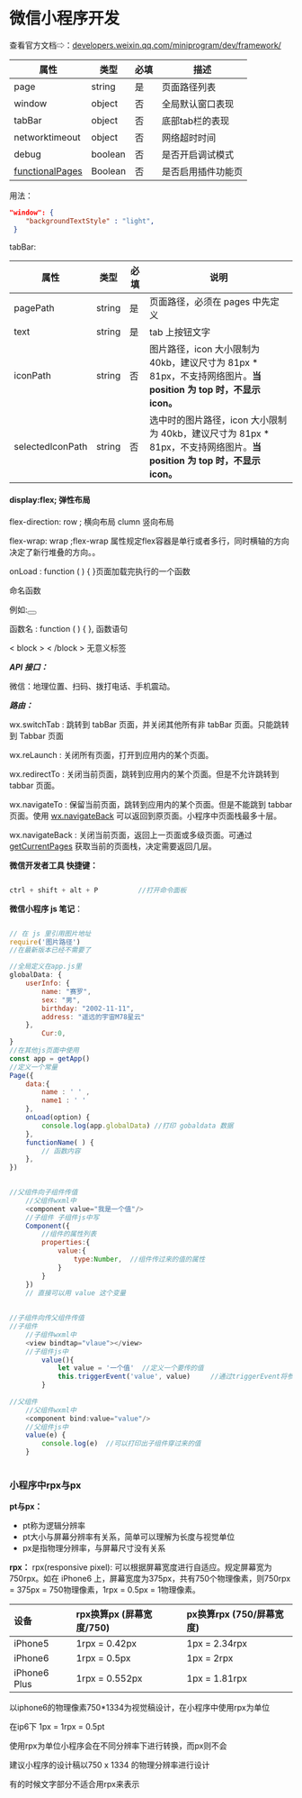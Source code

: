 # 微信小程序开发



查看官方文档⇨：[developers.weixin.qq.com/miniprogram/dev/framework/](https://developers.weixin.qq.com/miniprogram/dev/framework/)

| 属性                                                         | 类型    | 必填 | 描述               |
| ------------------------------------------------------------ | ------- | ---- | ------------------ |
| page                                                         | string  | 是   | 页面路径列表       |
| window                                                       | object  | 否   | 全局默认窗口表现   |
| tabBar                                                       | object  | 否   | 底部tab栏的表现    |
| networktimeout                                               | object  | 否   | 网络超时时间       |
| debug                                                        | boolean | 否   | 是否开启调试模式   |
| [functionalPages](https://developers.weixin.qq.com/miniprogram/dev/reference/configuration/app.html#functionalPages) | Boolean | 否   | 是否启用插件功能页 |

用法：
``` json
"window": { 
	"backgroundTextStyle" : "light",
 }
```
tabBar:

| 属性             | 类型   | 必填 | 说明                                                         |
| ---------------- | ------ | ---- | ------------------------------------------------------------ |
| pagePath         | string | 是   | 页面路径，必须在 pages 中先定义                              |
| text             | string | 是   | tab 上按钮文字                                               |
| iconPath         | string | 否   | 图片路径，icon 大小限制为 40kb，建议尺寸为 81px * 81px，不支持网络图片。**当** **position** **为** **top** **时，不显示 icon。** |
| selectedIconPath | string | 否   | 选中时的图片路径，icon 大小限制为 40kb，建议尺寸为 81px * 81px，不支持网络图片。**当** **position** **为** **top** **时，不显示 icon。** |



#### display:flex; 弹性布局 

flex-direction:  row ;  横向布局  clumn 竖向布局

flex-wrap: wrap ;flex-wrap 属性规定flex容器是单行或者多行，同时横轴的方向决定了新行堆叠的方向。。



onLoad : function ( ) { }页面加载完执行的一个函数



命名函数

 例如:<button bindtap="函数名"></button>

函数名 : function ( ) { },  函数语句

< block > < /block > 无意义标签



***API 接口：***

  微信：地理位置、扫码、拨打电话、手机震动。



***路由：***

wx.switchTab : 跳转到 tabBar 页面，并关闭其他所有非 tabBar 页面。只能跳转到 Tabbar 页面

wx.reLaunch : 关闭所有页面，打开到应用内的某个页面。

wx.redirectTo : 关闭当前页面，跳转到应用内的某个页面。但是不允许跳转到 tabbar 页面。

wx.navigateTo : 保留当前页面，跳转到应用内的某个页面。但是不能跳到 tabbar 页面。使用 [wx.navigateBack](https://developers.weixin.qq.com/miniprogram/dev/api/route/wx.navigateBack.html) 可以返回到原页面。小程序中页面栈最多十层。

wx.navigateBack : 关闭当前页面，返回上一页面或多级页面。可通过 [getCurrentPages](https://developers.weixin.qq.com/miniprogram/dev/reference/api/getCurrentPages.html) 获取当前的页面栈，决定需要返回几层。



**微信开发者工具 快捷键：**

``` scss

ctrl + shift + alt + P 			//打开命令面板

```



**微信小程序 js 笔记**：
``` js

// 在 js 里引用图片地址 
require('图片路径')
//在最新版本已经不需要了

//全局定义在app.js里
globalData: {
    userInfo: { 
        name: "赛罗", 
        sex: "男",
        birthday: "2002-11-11",    
        address: "遥远的宇宙M78星云" 
    },
        Cur:0,
}
//在其他js页面中使用
const app = getApp()
//定义一个常量  
Page({  
    data:{  
        name : ' ' ,  
        name1 : ' '
    },
    onLoad(option) {
        console.log(app.globalData) //打印 gobaldata 数据 
    },   
    functionName( ) {  
        // 函数内容   
    },
})
    

//父组件向子组件传值
    //父组件wxml中
    <component value="我是一个值"/>
    //子组件 子组件js中写 
    Component({ 
        //组件的属性列表   
        properties:{    
            value:{ 
                type:Number,  //组件传过来的值的属性   
            }
        }
    })
	// 直接可以用 value 这个变量 
    
    
//子组件向传父组件传值
//子组件
    //子组件wxml中 
    <view bindtap="vlaue"></view>
    //子组件js中 
        value(){   
            let value = '一个值'  //定义一个要传的值  
            this.triggerEvent('value', value)     //通过triggerEvent将参数传给父组件 
        }
    
//父组件
    //父组件wxml中 
    <component bind:value="value"/>
    //父组件js中 
    value(e) {
        console.log(e)  //可以打印出子组件穿过来的值 
    }
    
```



### 小程序中rpx与px

**pt与px：**

- pt称为逻辑分辨率
- pt大小与屏幕分辨率有关系，简单可以理解为长度与视觉单位
- px是指物理分辨率，与屏幕尺寸没有关系

**rpx：** rpx(responsive pixel): 可以根据屏幕宽度进行自适应。规定屏幕宽为750rpx。如在 iPhone6 上，屏幕宽度为375px，共有750个物理像素，则750rpx = 375px = 750物理像素，1rpx = 0.5px = 1物理像素。

| 设备         | rpx换算px (屏幕宽度/750) | px换算rpx (750/屏幕宽度) |
| :----------- | :----------------------- | :----------------------- |
| iPhone5      | 1rpx = 0.42px            | 1px = 2.34rpx            |
| iPhone6      | 1rpx = 0.5px             | 1px = 2rpx               |
| iPhone6 Plus | 1rpx = 0.552px           | 1px = 1.81rpx            |

以iphone6的物理像素750*1334为视觉稿设计，在小程序中使用rpx为单位

在ip6下 1px = 1rpx = 0.5pt

使用rpx为单位小程序会在不同分辨率下进行转换，而px则不会

建议小程序的设计稿以750 x 1334 的物理分辨率进行设计

有的时候文字部分不适合用rpx来表示
